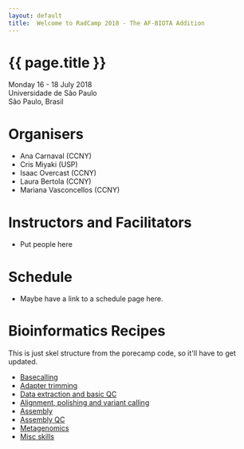 ```yaml
---
layout: default
title:  Welcome to RadCamp 2018 - The AF-BIOTA Addition
---
```


# {{ page.title }}

Monday 16 - 18 July 2018\
Universidade de São Paulo\
São Paulo, Brasil

# Organisers

  - Ana Carnaval (CCNY)
  - Cris Miyaki (USP)
  - Isaac Overcast (CCNY)
  - Laura Bertola (CCNY)
  - Mariana Vasconcellos (CCNY)

# Instructors and Facilitators

  - Put people here

# Schedule

  - Maybe have a link to a schedule page here.

# Bioinformatics Recipes

This is just skel structure from the porecamp code, so it'll have to get updated.

* [Basecalling]()
* [Adapter trimming]()
* [Data extraction and basic QC]()
* [Alignment, polishing and variant calling]()
* [Assembly]()
* [Assembly QC]()
* [Metagenomics]()
* [Misc skills]()

